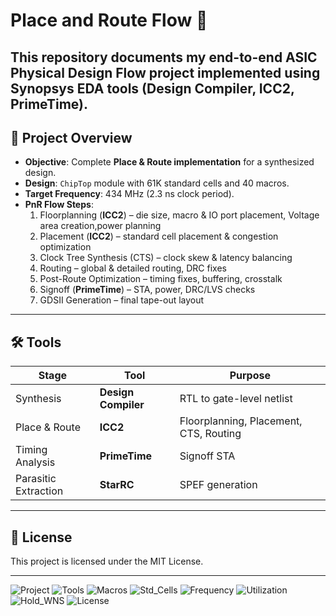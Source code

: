 # Place and Route Flow 🚀

This repository documents my end-to-end ASIC Physical Design Flow project implemented using Synopsys EDA tools (Design Compiler, ICC2, PrimeTime).
---

## 🚀 Project Overview  
- **Objective**: Complete **Place & Route implementation** for a synthesized design.  
- **Design**: `ChipTop` module with 61K standard cells and 40 macros.  
- **Target Frequency**: 434 MHz (2.3 ns clock period).  
- **PnR Flow Steps**:  
  1. Floorplanning (**ICC2**) – die size, macro & IO port placement, Voltage area creation,power planning  
  2. Placement (**ICC2**) – standard cell placement & congestion optimization  
  3. Clock Tree Synthesis (CTS) – clock skew & latency balancing  
  4. Routing – global & detailed routing, DRC fixes 
  5. Post-Route Optimization – timing fixes, buffering, crosstalk 
  6. Signoff (**PrimeTime**) – STA, power, DRC/LVS checks  
  7. GDSII Generation – final tape-out layout
---

## 🛠️ Tools
| Stage                | Tool                | Purpose                                |
| -------------------- | ------------------- | -------------------------------------- |
| Synthesis            | **Design Compiler** | RTL to gate-level netlist              |
| Place & Route        | **ICC2**            | Floorplanning, Placement, CTS, Routing |
| Timing Analysis      | **PrimeTime**       | Signoff STA                            |
| Parasitic Extraction | **StarRC**          | SPEF generation                        |

---
## 📄 License

This project is licensed under the MIT License.

---
![Project](https://img.shields.io/badge/Project-PD_Flow-blue?style=for-the-badge)
![Tools](https://img.shields.io/badge/Tools-DC_|_ICC2_|_PrimeTime-limegreen?style=for-the-badge)
![Macros](https://img.shields.io/badge/Macros-40-lightgrey?style=for-the-badge)
![Std_Cells](https://img.shields.io/badge/Std_Cells-61K-blue?style=for-the-badge)
![Frequency](https://img.shields.io/badge/Frequency-434MHz-red?style=for-the-badge)
![Utilization](https://img.shields.io/badge/Utilization-70%25-orange?style=for-the-badge)
![Hold_WNS](https://img.shields.io/badge/Hold_WNS--0.04ns-brightgreen?style=for-the-badge)
![License](https://img.shields.io/badge/License-MIT-gold?style=for-the-badge)


